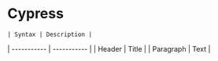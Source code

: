 # Cypress

	| Syntax | Description |
| ----------- | ----------- |
| Header | Title |
| Paragraph | Text |
